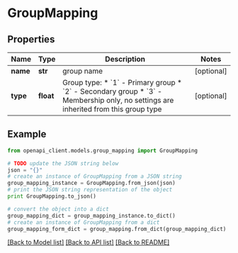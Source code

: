# GroupMapping


## Properties
Name | Type | Description | Notes
------------ | ------------- | ------------- | -------------
**name** | **str** | group name | [optional]
**type** | **float** | Group type:   * &#x60;1&#x60; - Primary group   * &#x60;2&#x60; - Secondary group   * &#x60;3&#x60; - Membership only, no settings are inherited from this group type  | [optional]

## Example

```python
from openapi_client.models.group_mapping import GroupMapping

# TODO update the JSON string below
json = "{}"
# create an instance of GroupMapping from a JSON string
group_mapping_instance = GroupMapping.from_json(json)
# print the JSON string representation of the object
print GroupMapping.to_json()

# convert the object into a dict
group_mapping_dict = group_mapping_instance.to_dict()
# create an instance of GroupMapping from a dict
group_mapping_form_dict = group_mapping.from_dict(group_mapping_dict)
```
[[Back to Model list]](../README.md#documentation-for-models) [[Back to API list]](../README.md#documentation-for-api-endpoints) [[Back to README]](../README.md)
